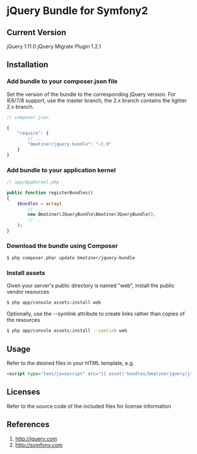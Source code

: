 jQuery Bundle for Symfony2
=======================

## Current Version

jQuery 1.11.0
jQuery Migrate Plugin 1.2.1

## Installation

### Add bundle to your composer.json file

Set the version of the bundle to the corresponding jQuery version.
For IE6/7/8 support, use the master branch, the 2.x branch contains
the lighter 2.x branch.

``` js
// composer.json

{
    "require": {
		// ...
        "bmatzner/jquery-bundle": "~1.9"
    }
}
```

### Add bundle to your application kernel

``` php
// app/AppKernel.php

public function registerBundles()
{
    $bundles = array(
        // ...
        new Bmatzner\JQueryBundle\BmatznerJQueryBundle(),
        // ...
    );
}
```

### Download the bundle using Composer

``` bash
$ php composer.phar update bmatzner/jquery-bundle
```

### Install assets

Given your server's public directory is named "web", install the public vendor resources

``` bash
$ php app/console assets:install web
```

Optionally, use the --symlink attribute to create links rather than copies of the resources 

``` bash
$ php app/console assets:install --symlink web
```

## Usage

Refer to the desired files in your HTML template, e.g.

``` html
<script type="text/javascript" src="{{ asset('bundles/bmatznerjquery/js/jquery.min.js') }}"></script>
```

## Licenses

Refer to the source code of the included files for license information

## References

1. http://jquery.com
2. http://symfony.com
